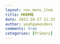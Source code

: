 ```yaml
---
layout: nav_menu_item
title: 𝗛𝗢𝗠𝗘
date: 2022-10-27 11:33
author: yeahgamesdevs
comments: true
categories: [Primary]
---
```


